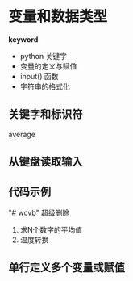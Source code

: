 # 变量和数据类型  
**keyword**  
- python 关键字  
- 变量的定义与赋值  
- input() 函数  
- 字符串的格式化  
## 关键字和标识符 
 average 
## 从键盘读取输入  
## 代码示例  
 "# wcvb"  超级删除
1. 求N个数字的平均值  
2. 温度转换  
## 单行定义多个变量或赋值  
